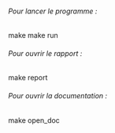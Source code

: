 ###### Pour lancer le programme :
make
make run

###### Pour ouvrir le rapport :
make report

###### Pour ouvrir la documentation :
make open_doc